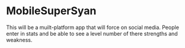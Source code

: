MobileSuperSyan
===============

This will be a muilt-platform app that will force on social media. People enter in stats and be able to see a level number of there strengths and weakness.
